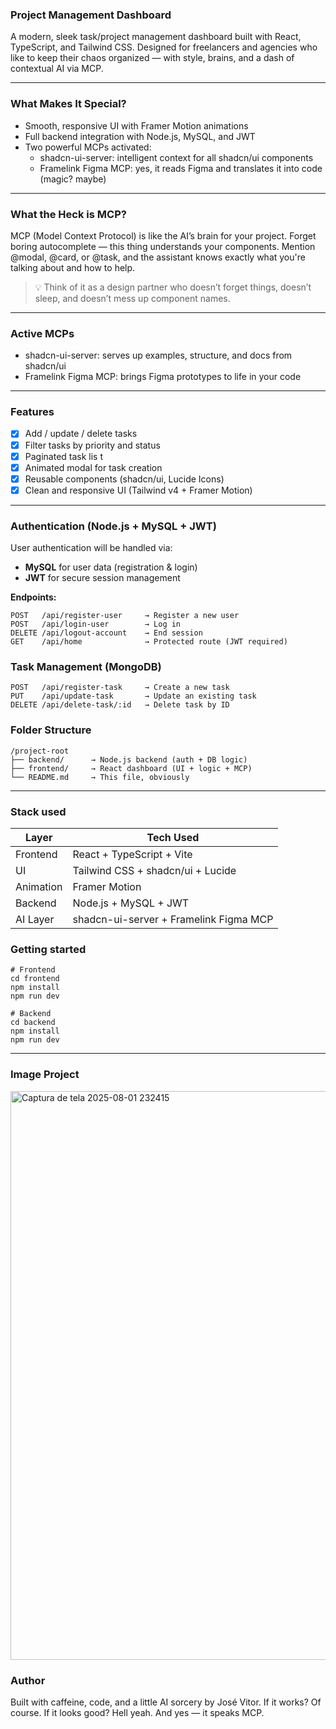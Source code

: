 ### Project Management Dashboard

A modern, sleek task/project management dashboard built with React, TypeScript, and Tailwind CSS. Designed for freelancers and agencies who like to keep their chaos organized — with style, brains, and a dash of contextual AI via MCP.

---

### What Makes It Special?

- Smooth, responsive UI with Framer Motion animations
- Full backend integration with Node.js, MySQL, and JWT
- Two powerful MCPs activated:
  - shadcn-ui-server: intelligent context for all shadcn/ui components
  - Framelink Figma MCP: yes, it reads Figma and translates it into code (magic? maybe)

---

### What the Heck is MCP?

MCP (Model Context Protocol) is like the AI’s brain for your project.
Forget boring autocomplete — this thing understands your components. Mention @modal, @card, or @task, and the assistant knows exactly what you're talking about and how to help.

> 💡 Think of it as a design partner who doesn’t forget things, doesn’t sleep, and doesn’t mess up component names.

---

### Active MCPs

- shadcn-ui-server: serves up examples, structure, and docs from shadcn/ui
- Framelink Figma MCP: brings Figma prototypes to life in your code

---

### Features

- [x] Add / update / delete tasks
- [x] Filter tasks by priority and status 
- [x] Paginated task lis t
- [x] Animated modal for task creation
- [x] Reusable components (shadcn/ui, Lucide Icons)
- [x] Clean and responsive UI (Tailwind v4 + Framer Motion)

---

### Authentication (Node.js + MySQL + JWT)

User authentication will be handled via:

- **MySQL** for user data (registration & login)  
- **JWT** for secure session management  

**Endpoints:**

```http
POST   /api/register-user     → Register a new user  
POST   /api/login-user        → Log in  
DELETE /api/logout-account    → End session  
GET    /api/home              → Protected route (JWT required)
```

### Task Management (MongoDB)

```http
POST   /api/register-task     → Create a new task  
PUT    /api/update-task       → Update an existing task  
DELETE /api/delete-task/:id   → Delete task by ID

```

### Folder Structure

```plaintext
/project-root
├── backend/      → Node.js backend (auth + DB logic)
├── frontend/     → React dashboard (UI + logic + MCP)
└── README.md     → This file, obviously
```

---

### Stack used

| Layer     | Tech Used                              |
| --------- | -------------------------------------- |
| Frontend  | React + TypeScript + Vite              |
| UI        | Tailwind CSS + shadcn/ui + Lucide      |
| Animation | Framer Motion                          |
| Backend   | Node.js + MySQL + JWT                  |
| AI Layer  | shadcn-ui-server + Framelink Figma MCP |


### Getting started

```plaintext
# Frontend
cd frontend
npm install
npm run dev
```

```plaintext
# Backend
cd backend
npm install
npm run dev
```

---

### Image Project

<img width="1919" height="910" alt="Captura de tela 2025-08-01 232415" src="https://github.com/user-attachments/assets/d0e5753b-3f99-41dc-9905-a3c5e0f22c9d" />

### Author

Built with caffeine, code, and a little AI sorcery by José Vitor.
If it works? Of course. If it looks good? Hell yeah.
And yes — it speaks MCP.
